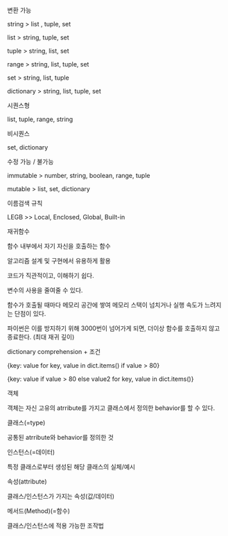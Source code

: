 변환 가능

string > list , tuple, set

list > string, tuple, set

tuple > string, list, set

range > string, list, tuple, set

set > string, list, tuple

dictionary > string, list, tuple, set



시퀀스형

list, tuple, range, string 



비시퀀스

set, dictionary



수정 가능 / 불가능

immutable > number, string, boolean, range, tuple

mutable > list, set, dictionary



이름검색 규칙

LEGB >> Local, Enclosed, Global, Built-in



재귀함수

함수 내부에서 자기 자신을 호출하는 함수

알고리즘 설계 및 구현에서 유용하게 활용

코드가 직관적이고, 이해하기 쉽다.

변수의 사용을 줄여줄 수 있다.

함수가 호출될 때마다 메모리 공간에 쌓여 메모리 스택이 넘치거나 실행 속도가 느려지는 단점이 있다.

파이썬은 이를 방지하기 위해 3000번이 넘어가게 되면, 더이상 함수를 호출하지 않고 종료한다. (최대 재귀 깊이)



dictionary comprehension + 조건

{key:  value for key, value in dict.items() if value > 80}

{key: value if value > 80 else value2 for key, value in dict.items()}



객체

객체는 자신 고유의 atrribute를 가지고 클래스에서 정의한 behavior를 할 수 있다.

클래스(=type)

공통된 atrribute와 behavior를 정의한 것

인스턴스(=데이터)

특정 클래스로부터 생성된 해당 클래스의 실체/예시

속성(attribute)

클래스/인스턴스가 가지는 속성(값/데이터)

메서드(Method)(=함수)

클래스/인스턴스에 적용 가능한 조작법